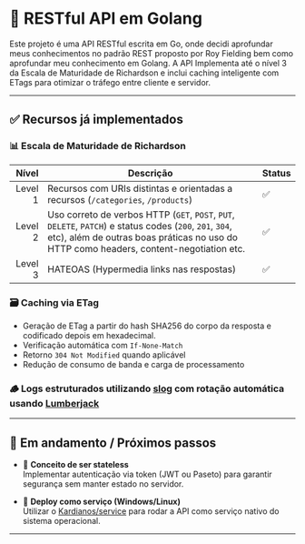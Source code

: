 # 🧠 RESTful API em Golang

Este projeto é uma API RESTful escrita em Go, onde decidi aprofundar meus conhecimentos no padrão REST proposto por Roy Fielding bem como aprofundar meu conhecimento em Golang. A API Implementa até o nível 3 da Escala de Maturidade de Richardson e inclui caching inteligente com ETags para otimizar o tráfego entre cliente e servidor.

---

## ✅ Recursos já implementados

### 📊 Escala de Maturidade de Richardson

| Nível | Descrição | Status |
|------:|-----------|--------|
|  Level 1 | Recursos com URIs distintas e orientadas a recursos (`/categories`, `/products`) | ✅ |
|  Level 2 | Uso correto de verbos HTTP (`GET`, `POST`, `PUT`, `DELETE`, `PATCH`) e status codes (`200`, `201`, `304`, etc), além de outras boas práticas no uso do HTTP como headers, content-negotiation etc. | ✅ |
|  Level 3 | HATEOAS (Hypermedia links nas respostas) | ✅ |

### 🗃️ Caching via ETag

- Geração de ETag a partir do hash SHA256 do corpo da resposta e codificado depois em hexadecimal.
- Verificação automática com `If-None-Match`
- Retorno `304 Not Modified` quando aplicável
- Redução de consumo de banda e carga de processamento

### 🪵 Logs estruturados utilizando [slog](https://github.com/sirupsen/logrus) com rotação automática usando [Lumberjack](https://github.com/natefinch/lumberjack)
---

## 📌 Em andamento / Próximos passos

- 🔐 **Conceito de ser stateless**  
  Implementar autenticação via token (JWT ou Paseto) para garantir segurança sem manter estado no servidor.

- 🚀 **Deploy como serviço (Windows/Linux)**  
  Utilizar o [Kardianos/service](https://github.com/kardianos/service) para rodar a API como serviço nativo do sistema operacional.

---
